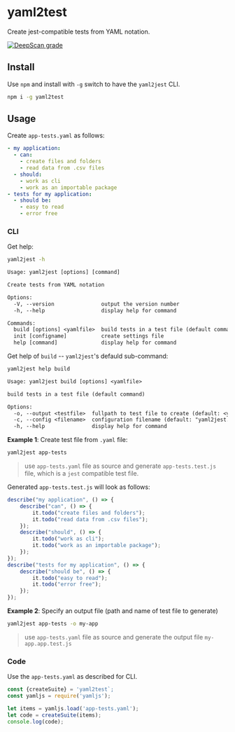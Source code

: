 # yaml2test

Create jest-compatible tests from YAML notation.

[![DeepScan grade](https://deepscan.io/api/teams/15501/projects/20018/branches/531871/badge/grade.svg)](https://deepscan.io/dashboard#view=project&tid=15501&pid=20018&bid=531871)

## Install

Use `npm` and install with `-g` switch to have the `yaml2jest` CLI.

```bash
npm i -g yaml2test
```

## Usage

Create `app-tests.yaml` as follows:

```yaml
- my application:
  - can:
    - create files and folders
    - read data from .csv files
  - should:
    - work as cli
    - work as an importable package
- tests for my application:
  - should be:
    - easy to read
    - error free
```

### CLI

Get help:

```bash
yaml2jest -h
```

```txt
Usage: yaml2jest [options] [command]

Create tests from YAML notation

Options:
  -V, --version               output the version number
  -h, --help                  display help for command

Commands:
  build [options] <yamlfile>  build tests in a test file (default command)
  init [configname]           create settings file
  help [command]              display help for command

```

Get help of `build` -- `yaml2jest`'s defauld sub-command:

```bash
yaml2jest help build
```

```txt
Usage: yaml2jest build [options] <yamlfile>

build tests in a test file (default command)

Options:
  -o, --output <testfile>  fullpath to test file to create (default: <yamlfile-basename>.test.js)
  -c, --config <filename>  configuration filename (default: "yaml2jest.json")
  -h, --help               display help for command
```

**Example 1**: Create test file from `.yaml` file:

```bash
yaml2jest app-tests
```

> use `app-tests.yaml` file as source and generate `app-tests.test.js` file, which is a `jest` compatible test file.

Generated `app-tests.test.js` will look as follows:

```js
describe("my application", () => {
    describe("can", () => {
        it.todo("create files and folders");
        it.todo("read data from .csv files");
    });
    describe("should", () => {
        it.todo("work as cli");
        it.todo("work as an importable package");
    });
});
describe("tests for my application", () => {
    describe("should be", () => {
        it.todo("easy to read");
        it.todo("error free");
    });
});
```

**Example 2**: Specify an output file (path and name of test file to generate)

```bash
yaml2jest app-tests -o my-app
```

> use `app-tests.yaml` file as source and generate the output file `my-app.app.test.js`

### Code

Use the `app-tests.yaml` as described for CLI.

```js
const {createSuite} = 'yaml2test`;
const yamljs = require('yamljs');

let items = yamljs.load('app-tests.yaml');
let code = createSuite(items);
console.log(code);
```
